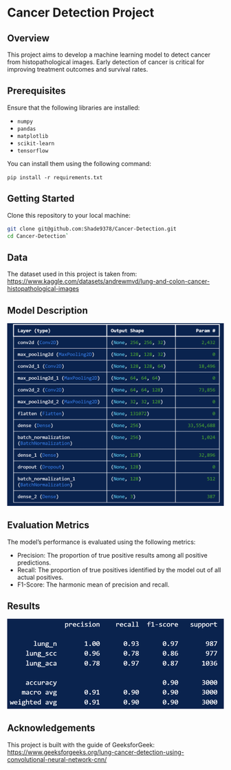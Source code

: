 # **Cancer Detection Project**

## Overview
This project aims to develop a machine learning model to detect cancer from histopathological images. Early detection of cancer is critical for improving treatment outcomes and survival rates.

## Prerequisites

Ensure that the following libraries are installed:

- `numpy`
- `pandas`
- `matplotlib`
- `scikit-learn`
- `tensorflow`

You can install them using the following command:

`pip install -r requirements.txt`

## Getting Started
Clone this repository to your local machine:

```bash
git clone git@github.com:Shade9378/Cancer-Detection.git
cd Cancer-Detection`
```

## Data
The dataset used in this project is taken from: https://www.kaggle.com/datasets/andrewmvd/lung-and-colon-cancer-histopathological-images

## Model Description
![Model](result/model.png "model")

## Evaluation Metrics
The model’s performance is evaluated using the following metrics:
- Precision: The proportion of true positive results among all positive predictions.
- Recall: The proportion of true positives identified by the model out of all actual positives.
- F1-Score: The harmonic mean of precision and recall.

## Results
![Result](result/result.png "result")

## Acknowledgements 
This project is built with the guide of GeeksforGeek: https://www.geeksforgeeks.org/lung-cancer-detection-using-convolutional-neural-network-cnn/
